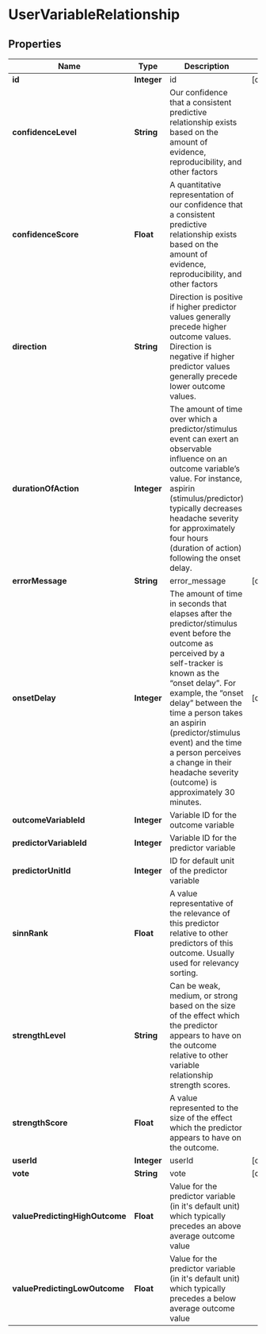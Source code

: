 
# UserVariableRelationship

## Properties
Name | Type | Description | Notes
------------ | ------------- | ------------- | -------------
**id** | **Integer** | id |  [optional]
**confidenceLevel** | **String** | Our confidence that a consistent predictive relationship exists based on the amount of evidence, reproducibility, and other factors | 
**confidenceScore** | **Float** | A quantitative representation of our confidence that a consistent predictive relationship exists based on the amount of evidence, reproducibility, and other factors | 
**direction** | **String** | Direction is positive if higher predictor values generally precede higher outcome values. Direction is negative if higher predictor values generally precede lower outcome values. | 
**durationOfAction** | **Integer** | The amount of time over which a predictor/stimulus event can exert an observable influence on an outcome variable’s value. For instance, aspirin (stimulus/predictor) typically decreases headache severity for approximately four hours (duration of action) following the onset delay. | 
**errorMessage** | **String** | error_message |  [optional]
**onsetDelay** | **Integer** | The amount of time in seconds that elapses after the predictor/stimulus event before the outcome as perceived by a self-tracker is known as the “onset delay”. For example, the “onset delay” between the time a person takes an aspirin (predictor/stimulus event) and the time a person perceives a change in their headache severity (outcome) is approximately 30 minutes. |  [optional]
**outcomeVariableId** | **Integer** | Variable ID for the outcome variable | 
**predictorVariableId** | **Integer** | Variable ID for the predictor variable | 
**predictorUnitId** | **Integer** | ID for default unit of the predictor variable | 
**sinnRank** | **Float** | A value representative of the relevance of this predictor relative to other predictors of this outcome.  Usually used for relevancy sorting. | 
**strengthLevel** | **String** | Can be weak, medium, or strong based on the size of the effect which the predictor appears to have on the outcome relative to other variable relationship strength scores. | 
**strengthScore** | **Float** | A value represented to the size of the effect which the predictor appears to have on the outcome. | 
**userId** | **Integer** | userId |  [optional]
**vote** | **String** | vote |  [optional]
**valuePredictingHighOutcome** | **Float** | Value for the predictor variable (in it&#39;s default unit) which typically precedes an above average outcome value | 
**valuePredictingLowOutcome** | **Float** | Value for the predictor variable (in it&#39;s default unit) which typically precedes a below average outcome value | 



